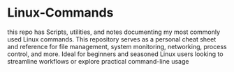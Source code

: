 # Linux-Commands

this repo has Scripts, utilities, and notes documenting my most commonly used Linux commands. This repository serves as a personal cheat sheet and reference for file management, system monitoring, networking, process control, and more. Ideal for beginners and seasoned Linux users looking to streamline workflows or explore practical command-line usage
